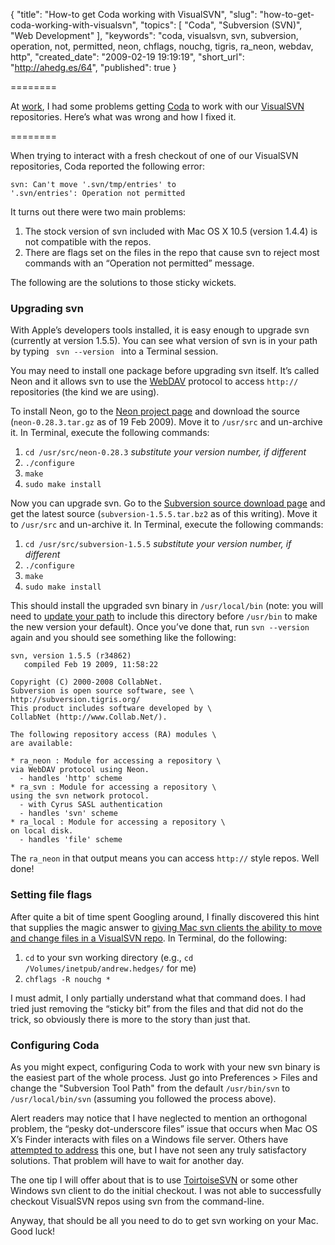 {
  "title": "How-to get Coda working with VisualSVN",
  "slug": "how-to-get-coda-working-with-visualsvn",
  "topics": [
    "Coda",
    "Subversion (SVN)",
    "Web Development"
  ],
  "keywords": "coda, visualsvn, svn, subversion, operation, not, permitted, neon, chflags, nouchg, tigris, ra_neon, webdav, http",
  "created_date": "2009-02-19 19:19:19",
  "short_url": "http://ahedg.es/64",
  "published": true
}

========

At [work](http://www.bookabach.co.nz/), I had some problems getting [Coda](http://www.panic.com/coda/) to work with our [VisualSVN](http://www.visualsvn.com/) repositories. Here’s what was wrong and how I fixed it.

========

When trying to interact with a fresh checkout of one of our VisualSVN repositories, Coda reported the following error:

    svn: Can't move '.svn/tmp/entries' to
    '.svn/entries': Operation not permitted

It turns out there were two main problems:

1. The stock version of svn included with Mac OS X 10.5 (version 1.4.4) is not compatible with the repos.
2. There are flags set on the files in the repo that cause svn to reject most commands with an “Operation not permitted” message.

The following are the solutions to those sticky wickets.

### Upgrading svn

With Apple’s developers tools installed, it is easy enough to upgrade svn (currently at version 1.5.5). You can see what version of svn is in your path by typing ` svn ‐‐version ` into a Terminal session.

You may need to install one package before upgrading svn itself. It’s called Neon and it allows svn to use the [WebDAV](http://en.wikipedia.org/wiki/WebDAV) protocol to access `http://` repositories (the kind we are using).

To install Neon, go to the [Neon project page](http://www.webdav.org/neon/) and download the source (`neon-0.28.3.tar.gz` as of 19 Feb 2009). Move it to `/usr/src` and un-archive it. In Terminal, execute the following commands:

1. `cd /usr/src/neon-0.28.3` _substitute your version number, if different_
2. `./configure`
3. `make`
4. `sudo make install`

Now you can upgrade svn. Go to the [Subversion source download page](http://subversion.tigris.org/servlets/ProjectDocumentList?folderID=260&expandFolder=74) and get the latest source (`subversion-1.5.5.tar.bz2` as of this writing). Move it to `/usr/src` and un-archive it. In Terminal, execute the following commands:

1. `cd /usr/src/subversion-1.5.5` _substitute your version number, if different_
2. `./configure`
3. `make`
4. `sudo make install`

This should install the upgraded svn binary in `/usr/local/bin` (note: you will need to [update your path](http://lmgtfy.com/?q=update+path+variable+mac+os+x) to include this directory before `/usr/bin` to make the new version your default). Once you’ve done that, run `svn ‐‐version` again and you should see something like the following:

    svn, version 1.5.5 (r34862)
       compiled Feb 19 2009, 11:58:22
    
    Copyright (C) 2000-2008 CollabNet.
    Subversion is open source software, see \
    http://subversion.tigris.org/
    This product includes software developed by \
    CollabNet (http://www.Collab.Net/).
    
    The following repository access (RA) modules \
    are available:
    
    * ra_neon : Module for accessing a repository \
    via WebDAV protocol using Neon.
      - handles 'http' scheme
    * ra_svn : Module for accessing a repository \
    using the svn network protocol.
      - with Cyrus SASL authentication
      - handles 'svn' scheme
    * ra_local : Module for accessing a repository \
    on local disk.
      - handles 'file' scheme

The `ra_neon` in that output means you can access `http://` style repos. Well done!

### Setting file flags

After quite a bit of time spent Googling around, I finally discovered this hint that supplies the magic answer to [giving Mac svn clients the ability to move and change files in a VisualSVN repo](http://blogs.noname-ev.de/commandline-tools/archives/33-svn-Cant-move-.svntmpentries-to-.svnentries-Operation-not-permitted.html). In Terminal, do the following:

1. `cd` to your svn working directory (e.g., `cd /Volumes/inetpub/andrew.hedges/` for me)
2. `chflags -R nouchg *`

I must admit, I only partially understand what that command does. I had tried just removing the “sticky bit” from the files and that did not do the trick, so obviously there is more to the story than just that.

### Configuring Coda

As you might expect, configuring Coda to work with your new svn binary is the easiest part of the whole process. Just go into Preferences > Files and change the "Subversion Tool Path" from the default `/usr/bin/svn` to `/usr/local/bin/svn` (assuming you followed the process above).

Alert readers may notice that I have neglected to mention an orthogonal problem, the “pesky dot-underscore files” issue that occurs when Mac OS X’s Finder interacts with files on a Windows file server. Others have [attempted to address](http://www.macworld.com/article/132556/2008/04/geekfactor2504.html) this one, but I have not seen any truly satisfactory solutions. That problem will have to wait for another day.

The one tip I will offer about that is to use [ToirtoiseSVN](http://tortoisesvn.tigris.org/) or some other Windows svn client to do the initial checkout. I was not able to successfully checkout VisualSVN repos using svn from the command-line.

Anyway, that should be all you need to do to get svn working on your Mac. Good luck!
